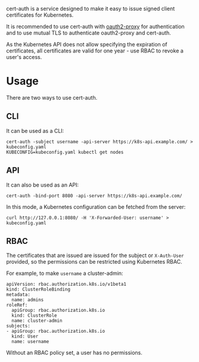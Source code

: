 cert-auth is a service designed to make it easy to issue signed client certificates for Kubernetes.

It is recommended to use cert-auth with [oauth2-proxy](https://github.com/pusher/oauth2_proxy) for authentication and to use mutual TLS to authenticate oauth2-proxy and cert-auth.

As the Kubernetes API does not allow specifying the expiration of certificates, all certificates are valid for one year - use RBAC to revoke a user's access.

# Usage

There are two ways to use cert-auth.

## CLI

It can be used as a CLI:

```
cert-auth -subject username -api-server https://k8s-api.example.com/ > kubeconfig.yaml
KUBECONFIG=kubeconfig.yaml kubectl get nodes
```

## API

It can also be used as an API:

```
cert-auth -bind-port 8080 -api-server https://k8s-api.example.com/
```

In this mode, a Kubernetes configuration can be fetched from the server:

```
curl http://127.0.0.1:8080/ -H 'X-Forwarded-User: username' > kubeconfig.yaml
```

## RBAC

The certificates that are issued are issued for the subject or `X-Auth-User` provided, so the permissions can be restricted using Kubernetes RBAC.

For example, to make `username` a cluster-admin:

```
apiVersion: rbac.authorization.k8s.io/v1beta1
kind: ClusterRoleBinding
metadata:
  name: admins
roleRef:
  apiGroup: rbac.authorization.k8s.io
  kind: ClusterRole
  name: cluster-admin
subjects:
- apiGroup: rbac.authorization.k8s.io
  kind: User
  name: username
```

Without an RBAC policy set, a user has no permissions.
